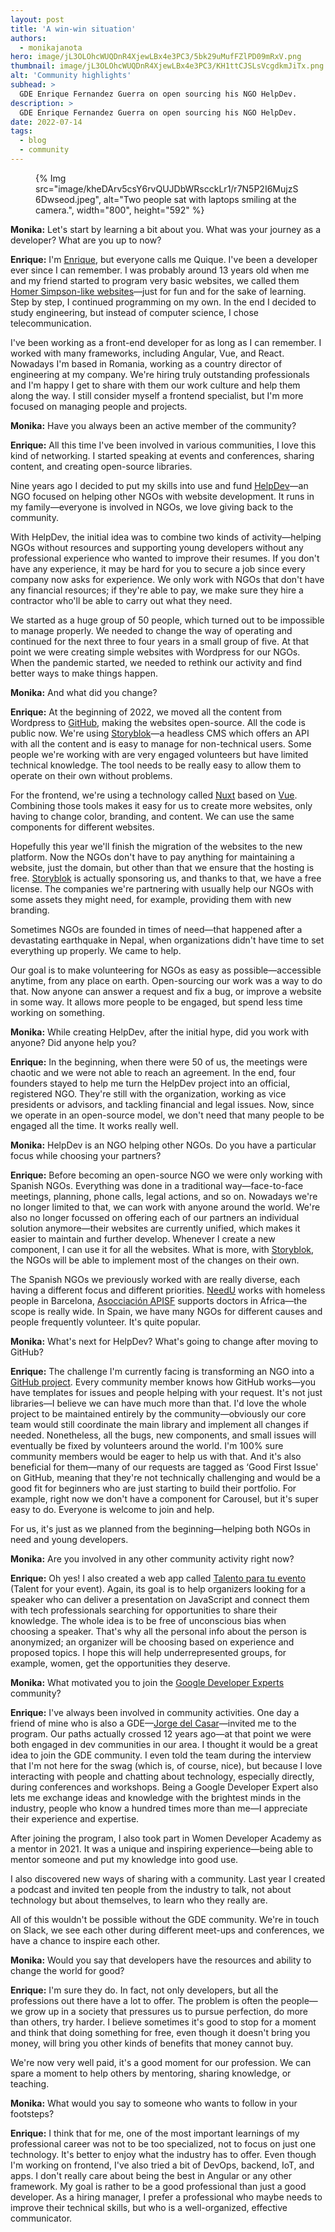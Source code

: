 ```yaml
---
layout: post
title: 'A win-win situation'
authors: 
  - monikajanota
hero: image/jL3OLOhcWUQDnR4XjewLBx4e3PC3/5bk29uMufFZlPD09mRxV.png
thumbnail: image/jL3OLOhcWUQDnR4XjewLBx4e3PC3/KH1ttCJSLsVcgdkmJiTx.png
alt: 'Community highlights'
subhead: >
  GDE Enrique Fernandez Guerra on open sourcing his NGO HelpDev.
description: >
  GDE Enrique Fernandez Guerra on open sourcing his NGO HelpDev.
date: 2022-07-14
tags:
  - blog
  - community
---
```


<figure>
{% Img src="image/kheDArv5csY6rvQUJDbWRscckLr1/r7N5P2I6MujzS6Dwseod.jpeg", alt="Two people sat with laptops smiling at the camera.", width="800", height="592" %}
</figure>

**Monika:** Let's start by learning a bit about you. What was your journey as a developer? What are you up to now?

**Enrique:** I'm [Enrique](https://twitter.com/CKGrafico), but everyone calls me Quique. I've been a developer ever since I can remember. I was probably around 13 years old when me and my friend started to program very basic websites, we called them [Homer Simpson-like websites](https://simpsons.fandom.com/wiki/Homer%27s_Web_Page#:~:text=Homer%27s%20Web%20Page%20is%20a,didn%27t%20gain%20many%20hits.)—just for fun and for the sake of learning. Step by step, I continued programming on my own. In the end I decided to study engineering, but instead of computer science, I chose telecommunication.   

I've been working as a front-end developer for as long as I can remember. I worked with many frameworks, including Angular, Vue, and React. Nowadays I'm based in Romania, working as a country director of engineering at my company. We're hiring truly outstanding professionals and I'm happy I get to share with them our work culture and help them along the way. I still consider myself a frontend specialist, but I'm more focused on managing people and projects. 

**Monika:** Have you always been an active member of the community?

**Enrique:** All this time I've been involved in various communities, I love this kind of networking. I started speaking at events and conferences, sharing content, and creating open-source libraries.   

Nine years ago I decided to put my skills into use and fund [HelpDev](https://helpdev.org/)—an NGO focused on helping other NGOs with website development. It runs in my family—everyone is involved in NGOs, we love giving back to the community.  

With HelpDev, the initial idea was to combine two kinds of activity—helping NGOs without resources and supporting young developers without any professional experience who wanted to improve their resumes. If you don't have any experience, it may be hard for you to secure a job since every company now asks for experience. We only work with NGOs that don't have any financial resources; if they're able to pay, we make sure they hire a contractor who'll be able to carry out what they need. 

We started as a huge group of 50 people, which turned out to be impossible to manage properly. We needed to change the way of operating and continued for the next three to four years in a small group of five. At that point we were creating simple websites with Wordpress for our NGOs. When the pandemic started, we needed to rethink our activity and find better ways to make things happen. 

**Monika:** And what did you change?

**Enrique:** At the beginning of 2022, we moved all the content from Wordpress to [GitHub](https://github.com/helpdev), making the websites open-source. All the code is public now. We're using [Storyblok](https://www.storyblok.com/)—a headless CMS which offers an API with all the content and is easy to manage for non-technical users. Some people we're working with are very engaged volunteers but have limited technical knowledge. The tool needs to be really easy to allow them to operate on their own without problems.   

For the frontend, we're using a technology called [Nuxt](https://nuxtjs.org/) based on [Vue](https://vuejs.org/). Combining those tools makes it easy for us to create more websites, only having to change color, branding, and content. We can use the same components for different websites.   

Hopefully this year we'll finish the migration of the websites to the new platform. Now the NGOs don't have to pay anything for maintaining a website, just the domain, but other than that we ensure that the hosting is free. [Storyblok](https://www.storyblok.com/) is actually sponsoring us, and thanks to that, we have a free license. The companies we're partnering with usually help our NGOs with some assets they might need, for example, providing them with new branding.   

Sometimes NGOs are founded in times of need—that happened after a devastating earthquake in Nepal, when organizations didn't have time to set everything up properly. We came to help.   

Our goal is to make volunteering for NGOs as easy as possible—accessible anytime, from any place on earth. Open-sourcing our work was a way to do that. Now anyone can answer a request and fix a bug, or improve a website in some way. It allows more people to be engaged, but spend less time working on something. 

**Monika:** While creating HelpDev, after the initial hype, did you work with anyone? Did anyone help you?

**Enrique:** In the beginning, when there were 50 of us, the meetings were chaotic and we were not able to reach an agreement. In the end, four founders stayed to help me turn the HelpDev project into an official, registered NGO. They're still with the organization, working as vice presidents or advisors, and tackling financial and legal issues. Now, since we operate in an open-source model, we don't need that many people to be engaged all the time. It works really well. 

**Monika:** HelpDev is an NGO helping other NGOs. Do you have a particular focus while choosing your partners?

**Enrique:** Before becoming an open-source NGO we were only working with Spanish NGOs. Everything was done in a traditional way—face-to-face meetings, planning, phone calls, legal actions, and so on. Nowadays we're no longer limited to that, we can work with anyone around the world. We're also no longer  focussed on offering each of our partners an individual solution anymore—their websites are currently unified, which makes it easier to maintain and further develop. Whenever I create a new component, I can use it for all the websites. What is more, with [Storyblok](https://www.storyblok.com/), the NGOs will be able to implement most of the changes on their own.   

The Spanish NGOs we previously worked with are really diverse, each having a different focus and different priorities. [NeedU](https://need-u.org/) works with homeless people in Barcelona, [Asocciación APISF](https://apisf.org/) supports doctors in Africa—the scope is really wide. In Spain, we have many NGOs for different causes and people frequently volunteer. It's quite popular. 

**Monika:** What's next for HelpDev? What's going to change after moving to GitHub?

**Enrique:** The challenge I'm currently facing is transforming an NGO into a [GitHub project](https://github.com/helpdev). Every community member knows how GitHub works—you have templates for issues and people helping with your request. It's not just libraries—I believe we can have much more than that. I'd love the whole project to be maintained entirely by the community—obviously our core team would still coordinate the main library and implement all changes if needed. Nonetheless,  all the bugs, new components, and small issues will eventually be fixed by volunteers around the world. I'm 100% sure community members would be eager to help us with that. And it's also beneficial for them—many of our requests are tagged as ‘Good First Issue' on GitHub, meaning that they're not technically challenging and would be a good fit for beginners who are just starting to build their portfolio. For example, right now we don't have a component for Carousel, but it's super easy to do.  Everyone is welcome to join and help.   

For us, it's just as we planned from the beginning—helping both NGOs in need and young developers. 

**Monika:** Are you involved in any other community activity right now?

**Enrique:** Oh yes! I also created a web app called [Talento para tu evento](https://talentoparatuevento.tech/) (Talent for your event). Again, its goal is to help organizers looking for a speaker who can deliver a presentation on JavaScript and connect them with tech professionals searching for opportunities to share their knowledge. The whole idea is to be free of unconscious bias when  choosing a speaker. That's why all the personal info about the person is anonymized; an organizer will be choosing based on experience and proposed topics. I hope this will help underrepresented groups, for example, women, get the opportunities they deserve. 

**Monika:** What motivated you to join the [Google Developer Experts](https://developers.google.com/community/experts) community?

**Enrique:** I've always been involved in community activities. One day a friend of mine who is also a GDE—[Jorge del Casar](https://twitter.com/JorgeCasar)—invited me to the program. Our paths actually crossed 12 years ago—at that point we were both engaged in dev communities in our area. I thought it would be a great idea to join the GDE community. I even told the team during the interview that I'm not here for the swag (which is, of course, nice), but because I love interacting with people and chatting about technology, especially directly, during conferences and workshops. Being a Google Developer Expert also lets me exchange ideas and knowledge with the brightest minds in the industry, people who know a hundred times more than me—I appreciate their experience and expertise.   

After joining the program, I also took part in Women Developer Academy as a mentor in 2021. It was a unique and inspiring experience—being able to mentor someone and put my knowledge into good use.   

I also discovered new ways of sharing with a community. Last year I created a podcast and invited ten people from the industry to talk, not about technology but about themselves, to learn who they really are.   

All of this wouldn't be possible without the GDE community. We're in touch on Slack, we see each other during different meet-ups and conferences, we have a chance to inspire each other. 

**Monika:** Would you say that developers have the resources and ability to change the world for good?

**Enrique:** I'm sure they do. In fact, not only developers, but all the professions out there have a lot to offer. The problem is often the people—we grow up in a society that pressures us to pursue perfection, do more than others, try harder. I believe sometimes it's good to stop for a moment and think that doing something for free, even though it doesn't bring you money, will bring you other kinds of benefits that money cannot buy.  

We're now very well paid, it's a good moment for our profession. We can spare a moment to help others by mentoring, sharing knowledge, or teaching. 

**Monika:** What would you say to someone who wants to follow in your footsteps?

**Enrique:** I think that for me, one of the most important learnings of my professional career was not to be too specialized, not to focus on just one technology. It's better to enjoy what the industry has to offer. Even though I'm working on frontend, I've also tried a bit of DevOps, backend, IoT, and apps. I don't really care about being the best in Angular or any other framework. My goal is rather to be a good professional than just a good developer. As a hiring manager, I prefer a professional who maybe needs to improve their technical skills, but who is a well-organized, effective communicator. 
